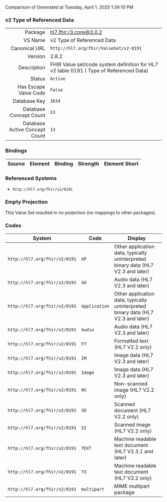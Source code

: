 Comparison of 
Generated at Tuesday, April 1, 2025 1:39:10 PM

### v2 Type of Referenced Data

|      |     |
| ---: | --- |
| Package | hl7.fhir.r3.core@3.0.2 |
| VS Name | v2 Type of Referenced Data |
| Canonical URL | `http://hl7.org/fhir/ValueSet/v2-0191` |
| Version | 2.8.2 |
| Description | FHIR Value set/code system definition for HL7 v2 table 0191 ( Type of Referenced Data) |
| Status | `Active` |
| Has Escape Valve Code | `False` |
| Database Key | `1634` |
| Database Concept Count | `13` |
| Database Active Concept Count | `13` |
### Bindings

| Source | Element | Binding | Strength | Element Short |
| ------ | ------- | ------- | -------- | ------------- |

### Referenced Systems

* `http://hl7.org/fhir/v2/0191`
### Empty Projection

This Value Set resulted in no projection (no mappings to other packages).

### Codes

| System | Code | Display |
| ------ | ---- | ------- |
| `http://hl7.org/fhir/v2/0191` | `AP` | Other application data, typically uninterpreted binary data (HL7 V2.3 and later) |
| `http://hl7.org/fhir/v2/0191` | `AU` | Audio data (HL7 V2.3 and later) |
| `http://hl7.org/fhir/v2/0191` | `Application` | Other application data, typically uninterpreted binary data  (HL7 V2.3 and later) |
| `http://hl7.org/fhir/v2/0191` | `Audio` | Audio data  (HL7 V2.3 and later) |
| `http://hl7.org/fhir/v2/0191` | `FT` | Formatted text (HL7 V2.2 only) |
| `http://hl7.org/fhir/v2/0191` | `IM` | Image data (HL7 V2.3 and later) |
| `http://hl7.org/fhir/v2/0191` | `Image` | Image data  (HL7 V2.3 and later) |
| `http://hl7.org/fhir/v2/0191` | `NS` | Non-scanned image (HL7 V2.2 only) |
| `http://hl7.org/fhir/v2/0191` | `SD` | Scanned document (HL7 V2.2 only) |
| `http://hl7.org/fhir/v2/0191` | `SI` | Scanned image (HL7 V2.2 only) |
| `http://hl7.org/fhir/v2/0191` | `TEXT` | Machine readable text document (HL7 V2.3.1 and later) |
| `http://hl7.org/fhir/v2/0191` | `TX` | Machine readable text document (HL7 V2.2 only) |
| `http://hl7.org/fhir/v2/0191` | `multipart` | MIME multipart package |
